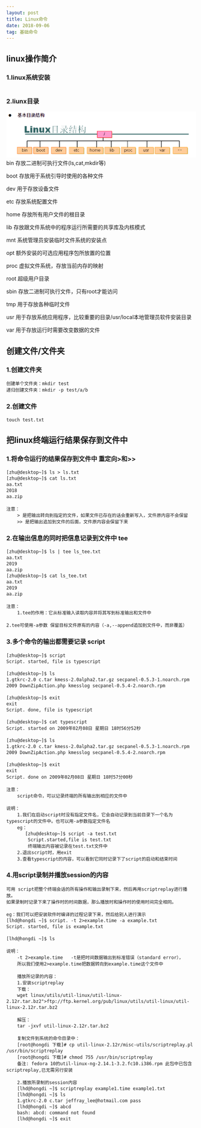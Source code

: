 ```yaml
---
layout: post
title: Linux命令
date: 2018-09-06
tag: 基础命令
---
```


## linux操作简介

### 1.linux系统安装
```

```

### 2.liunx目录
![](/images/posts/linuspng/image01.png)
bin     存放二进制可执行文件(ls,cat,mkdir等)

boot    存放用于系统引导时使用的各种文件

dev     用于存放设备文件

etc     存放系统配置文件

home    存放所有用户文件的根目录

lib     存放跟文件系统中的程序运行所需要的共享库及内核模式

mnt     系统管理员安装临时文件系统的安装点

opt     额外安装的可选应用程序包所放置的位置

proc    虚拟文件系统，存放当前内存的映射

root    超级用户目录

sbin    存放二进制可执行文件，只有root才能访问

tmp     用于存放各种临时文件

usr     用于存放系统应用程序，比较重要的目录/usr/local本地管理员软件安装目录

var     用于存放运行时需要改变数据的文件


## 创建文件/文件夹

### 1.创建文件夹
```
创建单个文件夹：mkdir test
递归创建文件夹：mkdir -p test/a/b
```

### 2.创建文件
```
touch test.txt
```

## 把linux终端运行结果保存到文件中

### 1.将命令运行的结果保存到文件中  重定向>和>>
```
[zhu@desktop~]$ ls > ls.txt
[zhu@desktop~]$ cat ls.txt
aa.txt
2018
aa.zip

注意：
    > 是把输出转向到指定的文件，如果文件已存在的话会重新写入，文件原内容不会保留
    >> 是把输出追加到文件的后面，文件原内容会保留下来
```

### 2.在输出信息的同时把信息记录到文件中  tee
```
[zhu@desktop~]$ ls | tee ls_tee.txt
aa.txt
2019
aa.zip
[zhu@desktop~]$ cat ls_tee.txt
aa.txt
2019
aa.zip

注意：
    1.tee的作用：它从标准输入读取内容并将其写到标准输出和文件中
    2.tee可使用-a参数 保留目标文件原有的内容（-a,--append追加到文件中，而非覆盖）
```

### 3.多个命令的输出都需要记录  script
```
[zhu@desktop~]$ script
Script. started, file is typescript

[zhu@desktop~]$ ls
1.gtkrc-2.0 c.tar kmess-2.0alpha2.tar.gz secpanel-0.5.3-1.noarch.rpm
2009 DownZipAction.php kmesslog secpanel-0.5.4-2.noarch.rpm

[zhu@desktop~]$ exit
exit
Script. done, file is typescript

[zhu@desktop~]$ cat typescript
Script. started on 2009年02月08日 星期日 18时56分52秒

[zhu@desktop~]$ ls
1.gtkrc-2.0 c.tar kmess-2.0alpha2.tar.gz secpanel-0.5.3-1.noarch.rpm
2009 DownZipAction.php kmesslog secpanel-0.5.4-2.noarch.rpm

[zhu@desktop~]$ exit
exit
Script. done on 2009年02月08日 星期日 18时57分00秒

注意：
    script命令，可以记录终端的所有输出到相应的文件中

说明：
    1.我们在启动script时没有指定文件名，它会自动记录到当前目录下一个名为typescript的文件中。也可以用-a参数指定文件名
    eg：
       [zhu@desktop~]$ script -a test.txt
        Script.started,file is test.txt
        终端输出内容被记录在test.txt文件中
    2.退出script时，用exit
    3.查看typescript的内容，可以看到它同时记录下了script的启动和结束时间
```

### 4.用script录制并播放session的内容
```
可用 script把整个终端会话的所有操作和输出录制下来，然后再用scriptreplay进行播放。
如果录制时记录下来了操作时的时间数据，那么播放时和操作时的使用时间完全相同。

eg：我们可以把安装软件时编译的过程记录下来，然后给别人进行演示
[lhd@hongdi ~]$ script. -t 2>example.time -a example.txt
Script. started, file is example.txt

[lhd@hongdi ~]$ ls

说明：
    -t 2>example.time   -t是把时间数据输出到标准错误（standard error），
    所以我们使用2>example.time把数据转向到example.time这个文件中

    播放所记录的内容：
    1.安装scriptreplay
    下载：
    wget linux/utils/util-linux/util-linux-2.12r.tar.bz2">ftp://ftp.kernel.org/pub/linux/utils/util-linux/util-linux-2.12r.tar.bz2

    解压：
    tar -jxvf util-linux-2.12r.tar.bz2

    复制文件到系统的命令目录中：
    [root@hongdi 下载]# cp util-linux-2.12r/misc-utils/scriptreplay.pl /usr/bin/scriptreplay
    [root@hongdi 下载]# chmod 755 /usr/bin/scriptreplay
    备注: fedora 10的util-linux-ng-2.14.1-3.2.fc10.i386.rpm 此包中已包含 scriptreplay,已无需另行安装

    2.播放所录制的session内容
    [lhd@hongdi ~]$ scriptreplay example1.time example1.txt
    [lhd@hongdi ~]$ ls
    1.gtkrc-2.0 c.tar jeffray_lee@hotmail.com pass
    [lhd@hongdi ~]$ abcd
    bash: abcd: command not found
    [lhd@hongdi ~]$ exit
```

